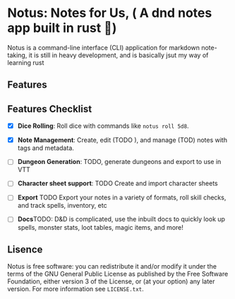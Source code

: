 # Notus: Notes for Us, ( A dnd notes app built in rust 🦀)

Notus is a command-line interface (CLI) application for markdown note-taking, it is still in heavy development, and is basically jsut my way of learning rust

## Features

## Features Checklist
- [x] **Dice Rolling**: Roll dice with commands like `notus roll 5d8`.

- [x] **Note Management**: Create, edit (TODO ), and manage (TOD) notes with tags and metadata.

- [ ] **Dungeon Generation**: TODO, generate dungeons and export to use in VTT

- [ ] **Character sheet support**: TODO Create and import character sheets

- [ ] **Export** TODO Export your notes in a variety of formats, roll skill checks, and track spells, inventory, etc

- [ ] **Docs**TODO: D&D is complicated, use the inbuilt docs to quickly look up spells, monster stats, loot tables, magic items, and more!

## Lisence

Notus is free software: you can redistribute it and/or modify it under the terms of the GNU General Public License as published by
the Free Software Foundation, either version 3 of the License, or
(at your option) any later version. For more information see `LICENSE.txt`.
